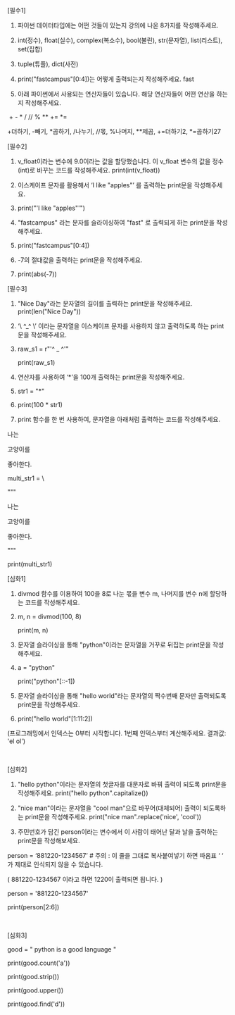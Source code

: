 [필수1]

1. 파이썬 데이터타입에는 어떤 것들이 있는지 강의에 나온 8가지를 작성해주세요.
2. int(정수), float(실수), complex(복소수), bool(불린), str(문자열), list(리스트), set(집합)
3. tuple(튜플), dict(사전)

1. print("fastcampus"[0:4])는 어떻게 출력되는지 작성해주세요. fast

1. 아래 파이썬에서 사용되는 연산자들이 있습니다. 해당 연산자들이 어떤 연산을 하는지 작성해주세요.

​	+	-	*	/	//	%	**	+=	*=

+더하기, -빼기, *곱하기, /나누기, //몫, %나머지, **제곱, +=더하기2, *=곱하기27



[필수2]

1. v_float이라는 변수에 9.0이라는 값을 할당했습니다. 이 v_float 변수의 값을 정수(int)로 바꾸는 코드를 작성해주세요. print(int(v_float))

1. 이스케이프 문자를 활용해서 ‘I like "apples"’ 를 출력하는 print문을 작성해주세요.
2. print("'I like \"apples\"'")

1. "fastcampus" 라는 문자를 슬라이싱하여 "fast" 로 출력되게 하는 print문을 작성해주세요. 
2. print("fastcampus"[0:4])

1. -7의 절대값을 출력하는 print문을 작성해주세요.
2. print(abs(-7))



[필수3]

1. "Nice Day"라는 문자열의 길이를 출력하는 print문을 작성해주세요. print(len("Nice Day"))

1. ‘\\ ^_^ \\’  이라는 문자열을 이스케이프 문자를 사용하지 않고 출력하도록 하는 print문을 작성해주세요.

2. raw_s1 = r"'\^ _ ^\'"

   print(raw_s1)

1. 연산자를 사용하여 ‘*’을 100개 출력하는 print문을 작성해주세요. 
2. str1 = "*"
3. print(100 * str1)

1. print 함수를 한 번 사용하여, 문자열을 아래처럼 출력하는 코드를 작성해주세요.

나는

고양이를

좋아한다.



multi_str1 = \

"""

나는

고양이를

좋아한다.

"""

print(multi_str1)



[심화1]

1. divmod 함수를 이용하여 100을 8로 나눈 몫을 변수 m, 나머지를 변수 n에 할당하는 코드를 작성해주세요.

2. m, n = divmod(100, 8)

   print(m, n)

1. 문자열 슬라이싱을 통해 "python"이라는 문자열을 거꾸로 뒤집는 print문을 작성해주세요.

2. a = "python"

   print("python"[::-1])

1. 문자열 슬라이싱을 통해 "hello world"라는 문자열의 짝수번째 문자만 출력되도록 print문을 작성해주세요.
2. print("hello world"[1:11:2])

(프로그래밍에서 인덱스는 0부터 시작합니다. 1번째 인덱스부터 계산해주세요.  결과값: 'el ol')

​	

[심화2]

1. "hello python"이라는 문자열의 첫글자를 대문자로 바꿔 출력이 되도록 print문을 작성해주세요. print("hello python".capitalize())

1. "nice man"이라는 문자열을 "cool man"으로 바꾸어(대체되어) 출력이 되도록하는 print문을 작성해주세요. print("nice man".replace('nice', 'cool'))

1. 주민번호가 담긴 person이라는 변수에서 이 사람이 태어난 달과 날을 출력하는 print문을 작성해보세요. 

person = ‘881220-1234567’  # 주의 : 이 줄을 그대로 복사붙여넣기 하면 따옴표 ‘ ‘ 가 제대로 인식되지 않을 수 있습니다.

( 881220-1234567 이라고 하면 1220이 출력되면 됩니다. )

person = '881220-1234567'

print(person[2:6])

​	

[심화3]

good = " python is a good language   "

print(good.count('a'))

print(good.strip())

print(good.upper())

print(good.find('d'))